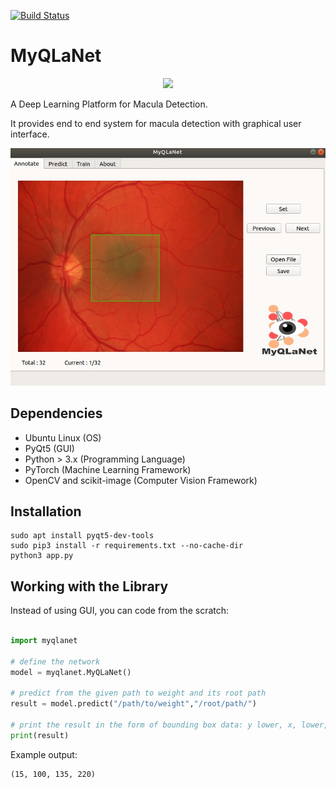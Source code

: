 [![Build Status](https://travis-ci.com/reshalfahsi/myqlanet.svg?token=VeywGWKntUx4TytDJzYs&branch=master)](https://travis-ci.org/reshalfahsi/myqlanet)
# MyQLaNet

<div align="center">
  <img src="https://i.ibb.co/K0qkr9g/MyQLaNet.png" width = 200>
</div>


A Deep Learning Platform for Macula Detection.

It provides end to end system for macula detection with graphical user interface.

![alt text](resources/img/gui.jpg)


## Dependencies

* Ubuntu Linux (OS)
* PyQt5 (GUI)
* Python > 3.x (Programming Language)
* PyTorch (Machine Learning Framework)
* OpenCV and scikit-image (Computer Vision Framework)


## Installation

~~~
sudo apt install pyqt5-dev-tools
sudo pip3 install -r requirements.txt --no-cache-dir
python3 app.py
~~~


## Working with the Library

Instead of using GUI, you can code from the scratch:

```python

import myqlanet

# define the network
model = myqlanet.MyQLaNet()

# predict from the given path to weight and its root path
result = model.predict("/path/to/weight","/root/path/")

# print the result in the form of bounding box data: y lower, x, lower, y upper, x upper 
print(result)

```

Example output:

```
(15, 100, 135, 220)
```
